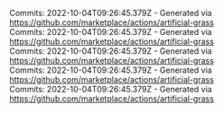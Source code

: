 Commits: 2022-10-04T09:26:45.379Z - Generated via https://github.com/marketplace/actions/artificial-grass
<br>
Commits: 2022-10-04T09:26:45.379Z - Generated via https://github.com/marketplace/actions/artificial-grass
<br>
Commits: 2022-10-04T09:26:45.379Z - Generated via https://github.com/marketplace/actions/artificial-grass
<br>
Commits: 2022-10-04T09:26:45.379Z - Generated via https://github.com/marketplace/actions/artificial-grass
<br>
Commits: 2022-10-04T09:26:45.379Z - Generated via https://github.com/marketplace/actions/artificial-grass
<br>
